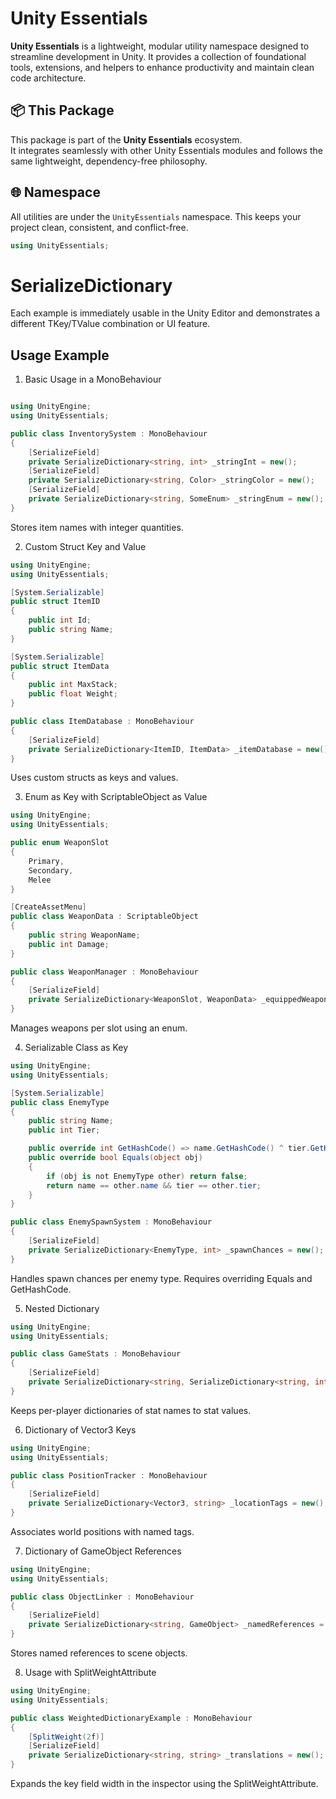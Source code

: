 # Unity Essentials

**Unity Essentials** is a lightweight, modular utility namespace designed to streamline development in Unity. 
It provides a collection of foundational tools, extensions, and helpers to enhance productivity and maintain clean code architecture.

## 📦 This Package

This package is part of the **Unity Essentials** ecosystem.  
It integrates seamlessly with other Unity Essentials modules and follows the same lightweight, dependency-free philosophy.

## 🌐 Namespace

All utilities are under the `UnityEssentials` namespace. This keeps your project clean, consistent, and conflict-free.

```csharp
using UnityEssentials;
```


# SerializeDictionary
Each example is immediately usable in the Unity Editor and demonstrates a different TKey/TValue combination or UI feature.


## Usage Example 



1. Basic Usage in a MonoBehaviour
```csharp

using UnityEngine;
using UnityEssentials;

public class InventorySystem : MonoBehaviour
{
    [SerializeField]
    private SerializeDictionary<string, int> _stringInt = new();
    [SerializeField]
    private SerializeDictionary<string, Color> _stringColor = new();
    [SerializeField]
    private SerializeDictionary<string, SomeEnum> _stringEnum = new();
}
```
Stores item names with integer quantities.



2. Custom Struct Key and Value

```csharp
using UnityEngine;
using UnityEssentials;

[System.Serializable]
public struct ItemID
{
    public int Id;
    public string Name;
}

[System.Serializable]
public struct ItemData
{
    public int MaxStack;
    public float Weight;
}

public class ItemDatabase : MonoBehaviour
{
    [SerializeField]
    private SerializeDictionary<ItemID, ItemData> _itemDatabase = new();
}
```
Uses custom structs as keys and values.



3. Enum as Key with ScriptableObject as Value

```csharp
using UnityEngine;
using UnityEssentials;

public enum WeaponSlot
{
    Primary,
    Secondary,
    Melee
}

[CreateAssetMenu]
public class WeaponData : ScriptableObject
{
    public string WeaponName;
    public int Damage;
}

public class WeaponManager : MonoBehaviour
{
    [SerializeField]
    private SerializeDictionary<WeaponSlot, WeaponData> _equippedWeapons = new();
}
```

Manages weapons per slot using an enum.

4. Serializable Class as Key

```csharp
using UnityEngine;
using UnityEssentials;

[System.Serializable]
public class EnemyType
{
    public string Name;
    public int Tier;

    public override int GetHashCode() => name.GetHashCode() ^ tier.GetHashCode();
    public override bool Equals(object obj)
    {
        if (obj is not EnemyType other) return false;
        return name == other.name && tier == other.tier;
    }
}

public class EnemySpawnSystem : MonoBehaviour
{
    [SerializeField]
    private SerializeDictionary<EnemyType, int> _spawnChances = new();
}
```
Handles spawn chances per enemy type. Requires overriding Equals and GetHashCode.


5. Nested Dictionary

```csharp
using UnityEngine;
using UnityEssentials;

public class GameStats : MonoBehaviour
{
    [SerializeField]
    private SerializeDictionary<string, SerializeDictionary<string, int>> _playerStats = new();
}
```
Keeps per-player dictionaries of stat names to stat values.



6. Dictionary of Vector3 Keys

```csharp
using UnityEngine;
using UnityEssentials;

public class PositionTracker : MonoBehaviour
{
    [SerializeField]
    private SerializeDictionary<Vector3, string> _locationTags = new();
}
```
Associates world positions with named tags.



7. Dictionary of GameObject References

```csharp
using UnityEngine;
using UnityEssentials;

public class ObjectLinker : MonoBehaviour
{
    [SerializeField]
    private SerializeDictionary<string, GameObject> _namedReferences = new();
}
```
Stores named references to scene objects.



8. Usage with SplitWeightAttribute

```csharp
using UnityEngine;
using UnityEssentials;

public class WeightedDictionaryExample : MonoBehaviour
{
    [SplitWeight(2f)]
    [SerializeField]
    private SerializeDictionary<string, string> _translations = new();
}
```
Expands the key field width in the inspector using the SplitWeightAttribute.

